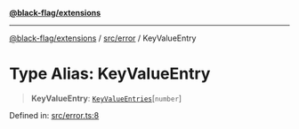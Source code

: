 [**@black-flag/extensions**](../../../README.md)

***

[@black-flag/extensions](../../../README.md) / [src/error](../README.md) / KeyValueEntry

# Type Alias: KeyValueEntry

> **KeyValueEntry**: [`KeyValueEntries`](KeyValueEntries.md)\[`number`\]

Defined in: [src/error.ts:8](https://github.com/Xunnamius/black-flag-extensions/blob/a33a5cac259d02354ae51b73a38791b29225ca19/src/error.ts#L8)
